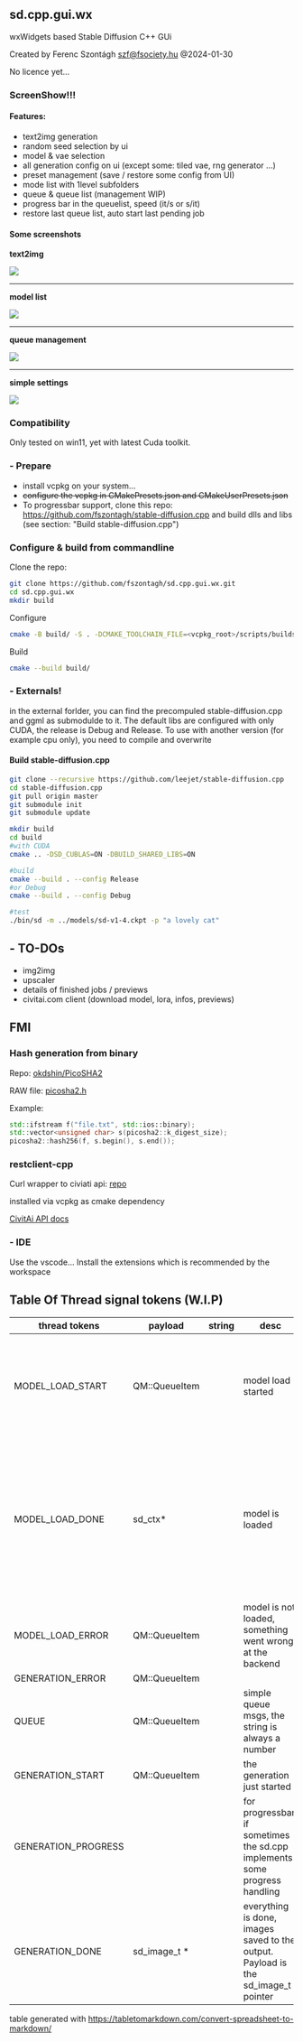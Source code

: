 ## sd.cpp.gui.wx

wxWidgets based Stable Diffusion C++ GUi

Created by Ferenc Szontágh <szf@fsociety.hu> @2024-01-30

No licence yet... 

### ScreenShow!!!
#### Features: 

- text2img generation
- random seed selection by ui
- model & vae selection
- all generation config on ui (except some: tiled vae, rng generator ...)
- preset management (save / restore some config from UI)
- mode list with 1level subfolders
- queue & queue list (management WIP)
- progress bar in the queuelist, speed (it/s or s/it)
- restore last queue list, auto start last pending job

#### Some screenshots

**text2img** 

![](https://fsociety.hu/sd.cpp.gui.wx/sd.cpp.gui.wx_text2img.png)

------------

**model list** 

![](https://fsociety.hu/sd.cpp.gui.wx/sd.cpp.gui.wx_models.png)

------------
**queue management**

![](https://fsociety.hu/sd.cpp.gui.wx/sd.cpp.gui.wx_queue.png)

------------
**simple settings**

![](https://fsociety.hu/sd.cpp.gui.wx/sd.cpp.gui.wx_settings.png)

### Compatibility

Only tested on win11, yet with latest Cuda toolkit. 


### - Prepare

* install vcpkg on your system... 
* ~~configure the vcpkg in CMakePresets.json and CMakeUserPresets.json~~
* To progressbar support, clone this repo: https://github.com/fszontagh/stable-diffusion.cpp and build dlls and libs (see section: "Build stable-diffusion.cpp")

### Configure & build from commandline
Clone the repo:
```Bash
git clone https://github.com/fszontagh/sd.cpp.gui.wx.git
cd sd.cpp.gui.wx
mkdir build
```

Configure
 ```Bash
 cmake -B build/ -S . -DCMAKE_TOOLCHAIN_FILE=<vcpkg_root>/scripts/buildsystems/vcpkg.cmake 
 ```
Build
 ```Bash
 cmake --build build/
 ```

### - Externals!

in the external forlder, you can find the precompuled stable-diffusion.cpp and ggml as submodulde to it. 
The default libs are configured with only CUDA, the release is Debug and Release. To use with another version (for example cpu only), you need to compile and overwrite 

#### Build stable-diffusion.cpp
```Bash
git clone --recursive https://github.com/leejet/stable-diffusion.cpp
cd stable-diffusion.cpp
git pull origin master
git submodule init
git submodule update

mkdir build
cd build
#with CUDA 
cmake .. -DSD_CUBLAS=ON -DBUILD_SHARED_LIBS=ON

#build
cmake --build . --config Release
#or Debug
cmake --build . --config Debug

#test
./bin/sd -m ../models/sd-v1-4.ckpt -p "a lovely cat"
```


## - TO-DOs
* img2img
* upscaler
* details of finished jobs / previews
* civitai.com client (download model, lora, infos, previews)


## FMI
### Hash generation from binary
Repo: [okdshin/PicoSHA2](https://github.com/okdshin/PicoSHA2)

RAW file: [picosha2.h](https://raw.githubusercontent.com/okdshin/PicoSHA2/master/picosha2.h)

Example: 
```C++
std::ifstream f("file.txt", std::ios::binary);
std::vector<unsigned char> s(picosha2::k_digest_size);
picosha2::hash256(f, s.begin(), s.end());
```

### restclient-cpp

Curl wrapper to civiati api:
[repo](https://github.com/mrtazz/restclient-cpp)

installed via vcpkg as cmake dependency

[CivitAi API docs](https://github.com/civitai/civitai/wiki/REST-API-Reference#get-apiv1models-versionsby-hashhash)

### - IDE
Use the vscode... Install the extensions which is recommended by the workspace

## Table Of Thread signal tokens (W.I.P)

| thread tokens       | payload       | string | desc                                                                              | comment                                                                                               |
| ------------------- | ------------- | ------ | --------------------------------------------------------------------------------- | ----------------------------------------------------------------------------------------------------- |
| MODEL_LOAD_START    | QM::QueueItem |        | model load started                                                                | only occurs, when no model loaded, or the job have another model                                      |
| MODEL_LOAD_DONE     | sd_ctx\*      |        | model is loaded                                                                   | the model is loaded and the pointer returning as payload. The pointer will be reused in the next etap |
| MODEL_LOAD_ERROR    | QM::QueueItem |        | model is not loaded, something went wrong at the backend                          |
| GENERATION_ERROR    | QM::QueueItem |        |                                                                                   |                                                                                                       |
| QUEUE               | QM::QueueItem |        | simple queue msgs, the string is always a number                                  |
| GENERATION_START    | QM::QueueItem |        | the generation just started                                                       |
| GENERATION_PROGRESS |               |        | for progressbar, if sometimes the sd.cpp implements some progress handling        | not used, while no progress info from the backend                                                     |
| GENERATION_DONE     | sd_image_t \* |        | everything is done, images saved to the output. Payload is the sd_image_t pointer |

table generated with https://tabletomarkdown.com/convert-spreadsheet-to-markdown/